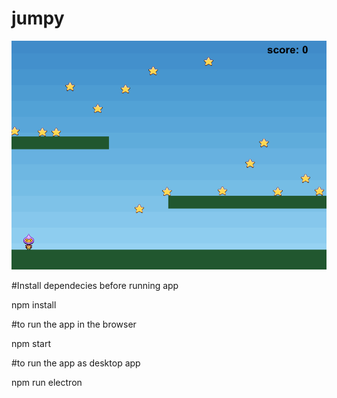 # jumpy

![screenshot](img.png)


#Install dependecies before running app


npm install


#to run the app in the browser


npm start


#to run the app as desktop app


npm run electron
